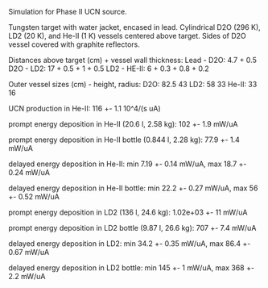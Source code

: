 Simulation for Phase II UCN source.

Tungsten target with water jacket, encased in lead.
Cylindrical D2O (296 K), LD2 (20 K), and He-II (1 K) vessels centered above target.
Sides of D2O vessel covered with graphite reflectors.

Distances above target (cm) + vessel wall thickness:
Lead - D2O: 4.7 + 0.5
D2O - LD2: 17 + 0.5 + 1 + 0.5
LD2 - HE-II: 6 + 0.3 + 0.8 + 0.2

Outer vessel sizes (cm) - height, radius:
D2O: 82.5 43
LD2: 58 33
He-II: 33 16

UCN production in He-II:
116 +- 1.1 10^4/(s uA)

prompt energy deposition in He-II (20.6 l, 2.58 kg):
102 +- 1.9 mW/uA

prompt energy deposition in He-II bottle (0.844 l, 2.28 kg):
77.9 +- 1.4 mW/uA

delayed energy deposition in He-II:
min 7.19 +- 0.14 mW/uA, max 18.7 +- 0.24 mW/uA

delayed energy deposition in He-II bottle:
min 22.2 +- 0.27 mW/uA, max 56 +- 0.52 mW/uA

prompt energy deposition in LD2 (136 l, 24.6 kg):
1.02e+03 +- 11 mW/uA

prompt energy deposition in LD2 bottle (9.87 l, 26.6 kg):
707 +- 7.4 mW/uA

delayed energy deposition in LD2:
min 34.2 +- 0.35 mW/uA, max 86.4 +- 0.67 mW/uA

delayed energy deposition in LD2 bottle:
min 145 +- 1 mW/uA, max 368 +- 2.2 mW/uA

